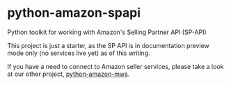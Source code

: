 # python-amazon-spapi

Python toolkit for working with Amazon's Selling Partner API (SP-API)

This project is just a starter, as the SP API is in documentation preview mode only (no services live yet) as of this writing.

If you have a need to connect to Amazon seller services, please take a look at our other project, [python-amazon-mws][1].

[1]: https://github.com/python-amazon-mws/python-amazon-mws
